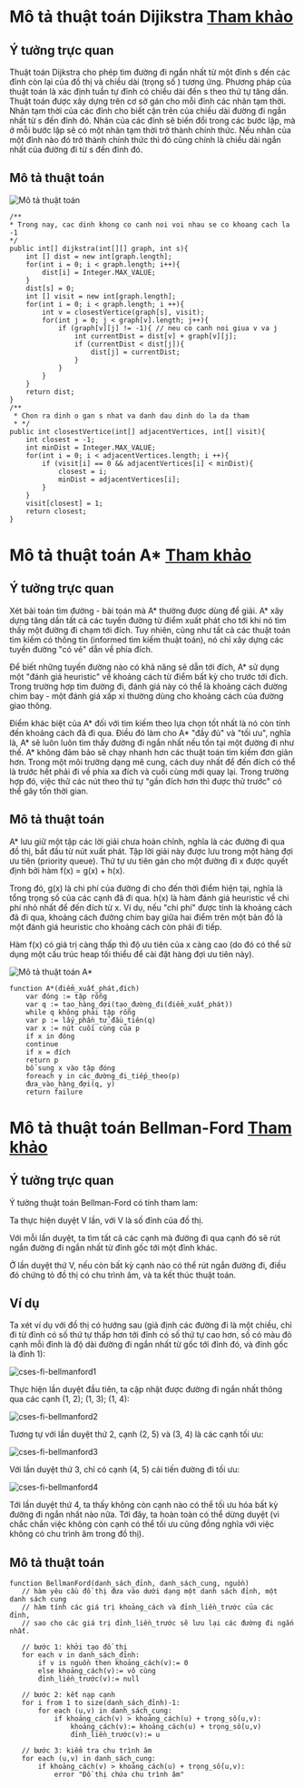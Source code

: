 # Mô tả thuật toán Dijikstra [Tham khảo](https://viblo.asia/p/thuat-toan-tim-duong-di-ngan-nhat-dijkstra-gDVK2jL2KLj)

## Ý tưởng trực quan
Thuật toán Dijkstra cho phép tìm đường đi ngắn nhất từ một đỉnh s đến các đỉnh còn lại của đồ thị và chiều dài (trọng số ) tương ứng. Phương pháp của thuật toán là xác định tuần tự đỉnh có chiều dài đến s theo thứ tự tăng dần. Thuật toán được xây dựng trên cơ sở gán cho mỗi đỉnh các nhãn tạm thời. Nhãn tạm thời của các đỉnh cho biết cận trên của chiều dài đường đi ngắn nhất từ s đến đỉnh đó. Nhãn của các đỉnh sẽ biến đổi trong các bước lặp, mà ở mỗi bước lặp sẽ có một nhãn tạm thời trở thành chính thức. Nếu nhãn của một đỉnh nào đó trở thành chính thức thì đó cũng chính là chiều dài ngắn nhất của đường đi từ s đến đỉnh đó.

## Mô tả thuật toán

![Mô tả thuật toán](https://thuytrangcoding.files.wordpress.com/2018/03/cses-fi-dijkstra7.png)

```
/**
* Trong nay, cac dinh khong co canh noi voi nhau se co khoang cach la -1
*/
public int[] dijkstra(int[][] graph, int s){
	int [] dist = new int[graph.length];
	for(int i = 0; i < graph.length; i++){
		dist[i] = Integer.MAX_VALUE;
	}
	dist[s] = 0;
	int [] visit = new int[graph.length]; 
	for(int i = 0; i < graph.length; i ++){
		int v = closestVertice(graph[s], visit);
		for(int j = 0; j < graph[v].length; j++){
			if (graph[v][j] != -1){ // neu co canh noi giua v va j
				int currentDist = dist[v] + graph[v][j];
				if (currentDist < dist[j]){
					dist[j] = currentDist;
				}
			}
		}
	}
	return dist;
}
/**
 * Chon ra dinh o gan s nhat va danh dau dinh do la da tham
 * */
public int closestVertice(int[] adjacentVertices, int[] visit){
	int closest = -1;
	int minDist = Integer.MAX_VALUE;
	for(int i = 0; i < adjacentVertices.length; i ++){
		if (visit[i] == 0 && adjacentVertices[i] < minDist){
			closest = i;
			minDist = adjacentVertices[i];
		}
	}
	visit[closest] = 1;
	return closest;
}
```

# Mô tả thuật toán A* [Tham khảo](https://voer.edu.vn/m/giai-thuat-tim-kiem-a/d169b9dd)
## Ý tưởng trực quan
Xét bài toán tìm đường - bài toán mà A* thường được dùng để giải. A* xây dựng tăng dần tất cả các tuyến đường từ điểm xuất phát cho tới khi nó tìm thấy một đường đi chạm tới đích. Tuy nhiên, cũng như tất cả các thuật toán tìm kiếm có thông tin (informed tìm kiếm thuật toán), nó chỉ xây dựng các tuyến đường "có vẻ" dẫn về phía đích.

Để biết những tuyến đường nào có khả năng sẽ dẫn tới đích, A* sử dụng một "đánh giá heuristic" về khoảng cách từ điểm bất kỳ cho trước tới đích. Trong trường hợp tìm đường đi, đánh giá này có thể là khoảng cách đường chim bay - một đánh giá xấp xỉ thường dùng cho khoảng cách của đường giao thông.

Điểm khác biệt của A* đối với tìm kiếm theo lựa chọn tốt nhất là nó còn tính đến khoảng cách đã đi qua. Điều đó làm cho A* "đầy đủ" và "tối ưu", nghĩa là, A* sẽ luôn luôn tìm thấy đường đi ngắn nhất nếu tồn tại một đường đi như thế. A* không đảm bảo sẽ chạy nhanh hơn các thuật toán tìm kiếm đơn giản hơn. Trong một môi trường dạng mê cung, cách duy nhất để đến đích có thể là trước hết phải đi về phía xa đích và cuối cùng mới quay lại. Trong trường hợp đó, việc thử các nút theo thứ tự "gần đích hơn thì được thử trước" có thể gây tốn thời gian.

## Mô tả thuật toán
A* lưu giữ một tập các lời giải chưa hoàn chỉnh, nghĩa là các đường đi qua đồ thị, bắt đầu từ nút xuất phát. Tập lời giải này được lưu trong một hàng đợi ưu tiên (priority queue). Thứ tự ưu tiên gán cho một đường đi x được quyết định bởi hàm f(x) = g(x) + h(x).

Trong đó, g(x) là chi phí của đường đi cho đến thời điểm hiện tại, nghĩa là tổng trọng số của các cạnh đã đi qua. h(x) là hàm đánh giá heuristic về chi phí nhỏ nhất để đến đích từ x. Ví dụ, nếu "chi phí" được tính là khoảng cách đã đi qua, khoảng cách đường chim bay giữa hai điểm trên một bản đồ là một đánh giá heuristic cho khoảng cách còn phải đi tiếp.

Hàm f(x) có giá trị càng thấp thì độ ưu tiên của x càng cao (do đó có thể sử dụng một cấu trúc heap tối thiểu để cài đặt hàng đợi ưu tiên này).

![Mô tả thuật toán A*](https://upload.wikimedia.org/wikipedia/commons/5/5d/Astar_progress_animation.gif)

```
function A*(điểm_xuất_phát,đích)
    var đóng := tập rỗng
    var q := tạo_hàng_đợi(tạo_đường_đi(điểm_xuất_phát))
    while q không phải tập rỗng
    var p := lấy_phần_tử_đầu_tiên(q)
    var x := nút cuối cùng của p
    if x in đóng
    continue
    if x = đích
    return p
    bổ sung x vào tập đóng
    foreach y in các_đường_đi_tiếp_theo(p)
    đưa_vào_hàng_đợi(q, y)
    return failure
```
# Mô tả thuật toán Bellman-Ford [Tham khảo](https://vi.wikipedia.org/wiki/Thu%E1%BA%ADt_to%C3%A1n_Bellman-Ford)
## Ý tưởng trực quan
Ý tưởng thuật toán Bellman-Ford có tính tham lam:

Ta thực hiện duyệt V lần, với V là số đỉnh của đồ thị.

Với mỗi lần duyệt, ta tìm tất cả các cạnh mà đường đi qua cạnh đó sẽ rút ngắn đường đi ngắn nhất từ đỉnh gốc tới một đỉnh khác.

Ở lần duyệt thứ V, nếu còn bất kỳ cạnh nào có thể rút ngắn đường đi, điều đó chứng tỏ đồ thị có chu trình âm, và ta kết thúc thuật toán.

## Ví dụ
Ta xét ví dụ với đồ thị có hướng sau (giả định các đường đi là một chiều, chỉ đi từ đỉnh có số thứ tự thấp hơn tới đỉnh có số thứ tự cao hơn, số có màu đỏ cạnh mỗi đỉnh là độ dài đường đi ngắn nhất từ gốc tới đỉnh đó, và đỉnh gốc là đỉnh 1):

![cses-fi-bellmanford1](https://thuytrangcoding.files.wordpress.com/2018/03/cses-fi-bellmanford1.png)

Thực hiện lần duyệt đầu tiên, ta cập nhật được đường đi ngắn nhất thông qua các cạnh (1, 2); (1, 3); (1, 4):

![cses-fi-bellmanford2](https://thuytrangcoding.files.wordpress.com/2018/03/cses-fi-bellmanford2.png)

Tương tự với lần duyệt thứ 2, cạnh (2, 5) và (3, 4) là các cạnh tối ưu:

![cses-fi-bellmanford3](https://thuytrangcoding.files.wordpress.com/2018/03/cses-fi-bellmanford3.png)

Với lần duyệt thứ 3, chỉ có cạnh (4, 5) cải tiến đường đi tối ưu:

![cses-fi-bellmanford4](https://thuytrangcoding.files.wordpress.com/2018/03/cses-fi-bellmanford4.png)

Tới lần duyệt thứ 4, ta thấy không còn cạnh nào có thể tối ưu hóa bất kỳ đường đi ngắn nhất nào nữa. Tới đây, ta hoàn toàn có thể dừng duyệt (vì chắc chắn việc không còn cạnh có thể tối ưu cũng đồng nghĩa với việc không có chu trình âm trong đồ thị).

## Mô tả thuật toán
```
function BellmanFord(danh_sách_đỉnh, danh_sách_cung, nguồn)
   // hàm yêu cầu đồ thị đưa vào dưới dạng một danh sách đỉnh, một danh sách cung
   // hàm tính các giá trị khoảng_cách và đỉnh_liền_trước của các đỉnh, 
   // sao cho các giá trị đỉnh_liền_trước sẽ lưu lại các đường đi ngắn nhất.

   // bước 1: khởi tạo đồ thị
   for each v in danh_sách_đỉnh:
       if v is nguồn then khoảng_cách(v):= 0
       else khoảng_cách(v):= vô cùng
       đỉnh_liền_trước(v):= null
   
   // bước 2: kết nạp cạnh
   for i from 1 to size(danh_sách_đỉnh)-1:       
       for each (u,v) in danh_sách_cung:
           if khoảng_cách(v) > khoảng_cách(u) + trọng_số(u,v):
               khoảng_cách(v):= khoảng_cách(u) + trọng_số(u,v)
               đỉnh_liền_trước(v):= u

   // bước 3: kiểm tra chu trình âm
   for each (u,v) in danh_sách_cung:
       if khoảng_cách(v) > khoảng_cách(u) + trọng_số(u,v):
           error "Đồ thị chứa chu trình âm"
```
